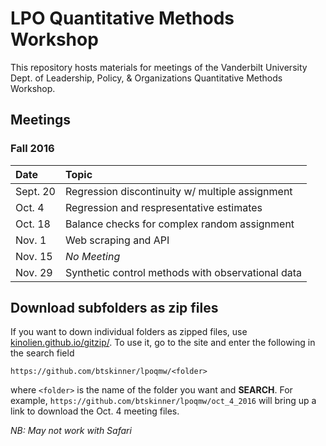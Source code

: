 # LPO Quantitative Methods Workshop

This repository hosts materials for meetings of the Vanderbilt University Dept. of Leadership, Policy, & Organizations Quantitative Methods Workshop.

## Meetings

### Fall 2016

|Date|Topic|
|:---|:---|
|Sept. 20|Regression discontinuity w/ multiple assignment|
|Oct. 4|Regression and respresentative estimates|
|Oct. 18|Balance checks for complex random assignment|
|Nov. 1|Web scraping and API|
|Nov. 15|*No Meeting*|
|Nov. 29|Synthetic control methods with observational data|

## Download subfolders as zip files

If you want to down individual folders as zipped files, use [kinolien.github.io/gitzip/](http://kinolien.github.io/gitzip/). To use it,
go to the site and enter the following in the search field  

`https://github.com/btskinner/lpoqmw/<folder>`  

where `<folder>` is the name of the folder you want and **SEARCH**. For example, `https://github.com/btskinner/lpoqmw/oct_4_2016` will bring up a link to download the Oct. 4 meeting files. 

*NB: May not work with Safari*